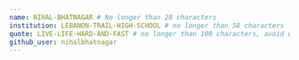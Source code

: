 ```yaml
---
name: NIHAL-BHATNAGAR # No longer than 28 characters
institution: LEBANON-TRAIL-HIGH-SCHOOL # no longer than 58 characters
quote: LIVE-LIFE-HARD-AND-FAST # no longer than 100 characters, avoid using quotes(") to guarantee the format remains the same.
github_user: nihalbhatnagar
---
```

